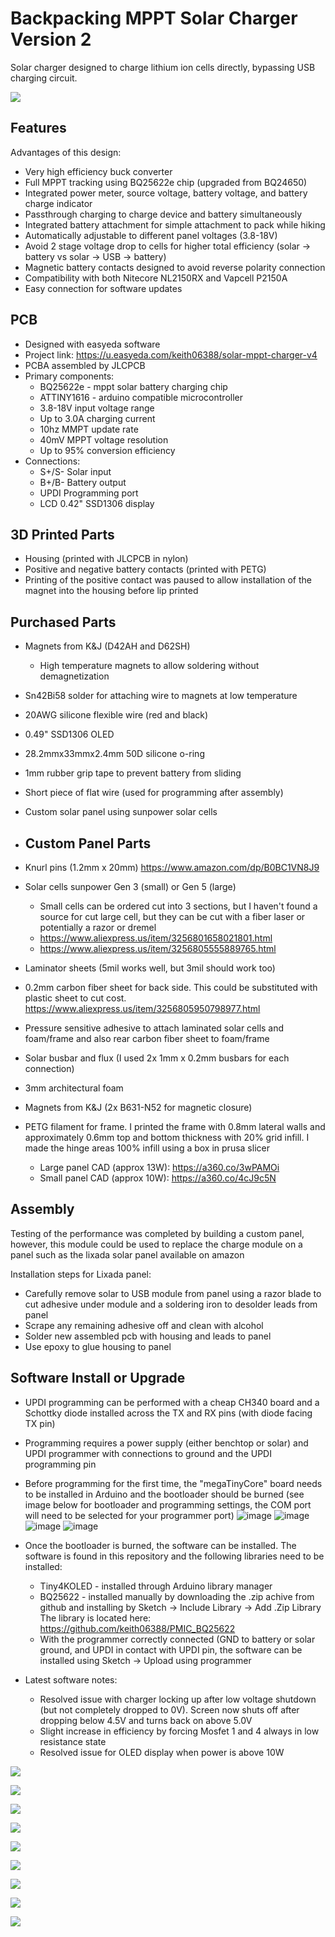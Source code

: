 # Backpacking MPPT Solar Charger Version 2
Solar charger designed to charge lithium ion cells directly, bypassing USB charging circuit.  

![](https://github.com/keith06388/mpptcharger2/blob/main/Photos/20250328_105105.jpg)


## Features

Advantages of this design:
* Very high efficiency buck converter
* Full MPPT tracking using BQ25622e chip (upgraded from BQ24650)
* Integrated power meter, source voltage, battery voltage, and battery charge indicator
* Passthrough charging to charge device and battery simultaneously
* Integrated battery attachment for simple attachment to pack while hiking
* Automatically adjustable to different panel voltages (3.8-18V)
* Avoid 2 stage voltage drop to cells for higher total efficiency (solar -> battery vs solar -> USB -> battery)
* Magnetic battery contacts designed to avoid reverse polarity connection
* Compatibility with both Nitecore NL2150RX and Vapcell P2150A
* Easy connection for software updates

## PCB
* Designed with easyeda software
*   Project link: https://u.easyeda.com/keith06388/solar-mppt-charger-v4
* PCBA assembled by JLCPCB
* Primary components:
  * BQ25622e - mppt solar battery charging chip
  * ATTINY1616 - arduino compatible microcontroller
  * 3.8-18V input voltage range
  * Up to 3.0A charging current
  * 10hz MMPT update rate
  * 40mV MPPT voltage resolution
  * Up to 95% conversion efficiency
* Connections:
  * S+/S- Solar input
  * B+/B- Battery output
  * UPDI Programming port
  * LCD 0.42" SSD1306 display

## 3D Printed Parts
* Housing (printed with JLCPCB in nylon)
* Positive and negative battery contacts (printed with PETG)
*   Printing of the positive contact was paused to allow installation of the magnet into the housing before lip printed

## Purchased Parts
* Magnets from K&J (D42AH and D62SH)
  * High temperature magnets to allow soldering without demagnetization
* Sn42Bi58 solder for attaching wire to magnets at low temperature
* 20AWG silicone flexible wire (red and black)
* 0.49" SSD1306 OLED
* 28.2mmx33mmx2.4mm 50D silicone o-ring
* 1mm rubber grip tape to prevent battery from sliding
* Short piece of flat wire (used for programming after assembly)
* Custom solar panel using sunpower solar cells

* ## Custom Panel Parts
* Knurl pins (1.2mm x 20mm) https://www.amazon.com/dp/B0BC1VN8J9
* Solar cells sunpower Gen 3 (small) or Gen 5 (large)
  * Small cells can be ordered cut into 3 sections, but I haven't found a source for cut large cell, but they can be cut with a fiber laser or potentially a razor or dremel
  * https://www.aliexpress.us/item/3256801658021801.html
  * https://www.aliexpress.us/item/3256805555889765.html
* Laminator sheets (5mil works well, but 3mil should work too)
* 0.2mm carbon fiber sheet for back side.  This could be substituted with plastic sheet to cut cost.  https://www.aliexpress.us/item/3256805950798977.html
* Pressure sensitive adhesive to attach laminated solar cells and foam/frame and also rear carbon fiber sheet to foam/frame
* Solar busbar and flux (I used 2x 1mm x 0.2mm busbars for each connection)
* 3mm architectural foam
* Magnets from K&J (2x B631-N52 for magnetic closure)
* PETG filament for frame.  I printed the frame with 0.8mm lateral walls and approximately 0.6mm top and bottom thickness with 20% grid infill.  I made the hinge areas 100% infill using a box in prusa slicer
  * Large panel CAD (approx 13W): https://a360.co/3wPAMOi
  * Small panel CAD (approx 10W): https://a360.co/4cJ9c5N

## Assembly
Testing of the performance was completed by building a custom panel, however, this module could be used to replace the charge module on a panel such as the lixada solar panel available on amazon

Installation steps for Lixada panel:
* Carefully remove solar to USB module from panel using a razor blade to cut adhesive under module and a soldering iron to desolder leads from panel
* Scrape any remaining adhesive off and clean with alcohol
* Solder new assembled pcb with housing and leads to panel
* Use epoxy to glue housing to panel

## Software Install or Upgrade
* UPDI programming can be performed with a cheap CH340 board and a Schottky diode installed across the TX and RX pins (with diode facing TX pin)
* Programming requires a power supply (either benchtop or solar) and UPDI programmer with connections to ground and the UPDI programming pin
* Before programming for the first time, the "megaTinyCore" board needs to be installed in Arduino and the bootloader should be burned (see image below for bootloader and programming settings, the COM port will need to be selected for your programmer port)
![image](https://github.com/user-attachments/assets/0476ff46-d9d1-430e-9e03-7a6043f74d62)
![image](https://github.com/user-attachments/assets/cb4acfae-8f27-4e84-902c-ca35da2bdcf4) ![image](https://github.com/user-attachments/assets/3185221e-8c06-43c4-b314-42ded2426048) ![image](https://github.com/user-attachments/assets/0e5e8512-aab5-45c6-a3fd-3f1f34c49393)

* Once the bootloader is burned, the software can be installed.  The software is found in this repository and the following libraries need to be installed:
  * Tiny4KOLED - installed through Arduino library manager
  * BQ25622 - installed manually by downloading the .zip achive from github and installing by Sketch -> Include Library -> Add .Zip Library  The library is located here: https://github.com/keith06388/PMIC_BQ25622
  * With the programmer correctly connected (GND to battery or solar ground, and UPDI in contact with UPDI pin, the software can be installed using Sketch -> Upload using programmer
* Latest software notes:
  * Resolved issue with charger locking up after low voltage shutdown (but not completely dropped to 0V).  Screen now shuts off after dropping below 4.5V and turns back on above 5.0V
  * Slight increase in efficiency by forcing Mosfet 1 and 4 always in low resistance state
  * Resolved issue for OLED display when power is above 10W


![](https://github.com/keith06388/mpptcharger2/blob/main/Photos/20250328_105228.jpg)

![](https://github.com/keith06388/mpptcharger2/blob/main/Photos/20250328_104936.jpg)

![](https://github.com/keith06388/mpptcharger2/blob/main/Photos/20250328_104617.jpg)

![](https://github.com/keith06388/mpptcharger2/blob/main/Photos/20250328_104551.jpg)

![](https://github.com/keith06388/mpptcharger2/blob/main/Photos/20250328_104542.jpg)

![](https://github.com/keith06388/mpptcharger2/blob/main/Photos/20250328_103334.jpg)

![](https://github.com/keith06388/mpptcharger2/blob/main/Photos/20250328_101226.jpg)

![](https://github.com/keith06388/mpptcharger2/blob/main/Photos/20250328_094351.jpg)

![](https://github.com/keith06388/mpptcharger2/blob/main/Photos/20250328_074910.jpg)
